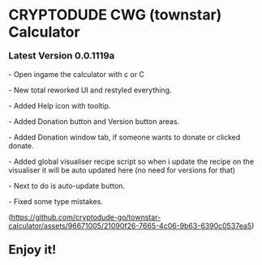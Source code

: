 # CRYPTODUDE CWG (townstar) Calculator
<p style="font-size:18px"><b>Latest Version 0.0.1119a</b></p>
<p style="font-size:14px">  - Open ingame the calculator with c or C</p>
<p style="font-size:14px">  - New total reworked UI and restyled everything.</p>
<p style="font-size:14px">  - Added Help icon with tooltip.</p>
<p style="font-size:14px">  - Added Donation button and Version button areas.</p>
<p style="font-size:14px">  - Added Donation window tab, if someone wants to donate or clicked donate.</p>
<p style="font-size:14px">  - Added global visualiser recipe script so when i update the recipe on the visualiser it will be auto updated here (no need for versions for that)</p>
<p style="font-size:14px">  - Next to do is auto-update button.</p>
<p style="font-size:14px">  - Fixed some type mistakes.</p>

(https://github.com/cryptodude-go/townstar-calculator/assets/96671005/21090f26-7665-4c06-9b63-6390c0537ea5)

<p style="font-size:24px"><b>Enjoy it!</b></p>



